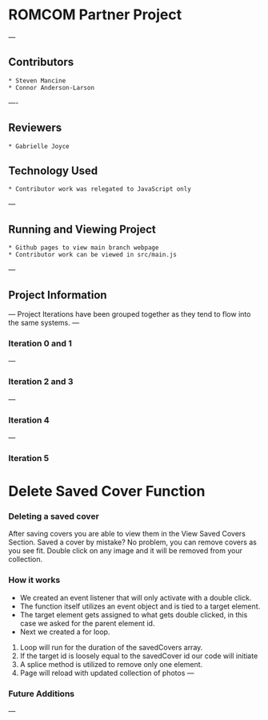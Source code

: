 # ROMCOM Partner Project #
—
## Contributors ##  
	* Steven Mancine  
	* Connor Anderson-Larson  
—-
## Reviewers ##
	* Gabrielle Joyce
## Technology Used ##
	* Contributor work was relegated to JavaScript only
—
## Running and Viewing Project ##
	* Github pages to view main branch webpage
	* Contributor work can be viewed in src/main.js
—
## Project Information ##
—
Project Iterations have been grouped together as they tend to flow into the same systems.
—
### Iteration 0 and 1 ###
—
### Iteration 2 and 3 ###
—
### Iteration 4 ###
—
### Iteration 5 ###

# Delete Saved Cover Function
### Deleting a saved cover
After saving covers you are able to view them in the View Saved Covers Section. Saved a cover by mistake? No problem, you can remove covers as you see fit.  Double click on any image and it will be removed from your collection.  
### How it works
* We created an event listener that will only activate with a double click.
* The function itself utilizes an event object and is tied to a target element.
* The target element gets assigned to what gets double clicked, in this case we asked for the parent element id.
* Next we created a for loop.
1. Loop will run for the duration of the savedCovers array.
2. If the target id is loosely equal to the savedCover id our code will initiate
3. A splice method is utilized to remove only one element.
4. Page will reload with updated collection of photos 
—
### Future Additions ###
—
